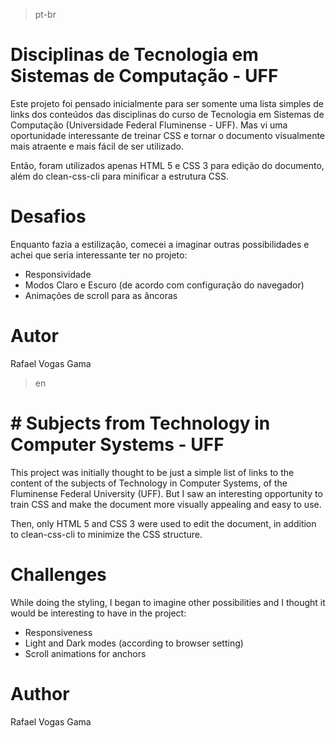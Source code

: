 > pt-br

# Disciplinas de Tecnologia em Sistemas de Computação - UFF

Este projeto foi pensado inicialmente para ser somente uma lista simples de links dos conteúdos das disciplinas do curso de Tecnologia em Sistemas de Computação (Universidade Federal Fluminense - UFF). Mas vi uma oportunidade interessante de treinar CSS e tornar o documento visualmente mais atraente e mais fácil de ser utilizado.

Então, foram utilizados apenas HTML 5 e CSS 3 para edição do documento, além do clean-css-cli para minificar a estrutura CSS.

# Desafios

Enquanto fazia a estilização, comecei a imaginar outras possibilidades e achei que seria interessante ter no projeto:

- Responsividade
- Modos Claro e Escuro (de acordo com configuração do navegador)
- Animações de scroll para as âncoras

# Autor

Rafael Vogas Gama

> en

# # Subjects from Technology in Computer Systems - UFF

This project was initially thought to be just a simple list of links to the content of the subjects of Technology in Computer Systems, of the Fluminense Federal University (UFF). But I saw an interesting opportunity to train CSS and make the document more visually appealing and easy to use.

Then, only HTML 5 and CSS 3 were used to edit the document, in addition to clean-css-cli to minimize the CSS structure.

# Challenges

While doing the styling, I began to imagine other possibilities and I thought it would be interesting to have in the project:

- Responsiveness
- Light and Dark modes (according to browser setting)
- Scroll animations for anchors

# Author

Rafael Vogas Gama
